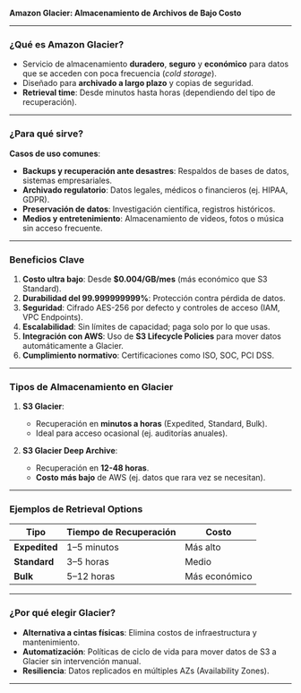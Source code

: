 
**Amazon Glacier: Almacenamiento de Archivos de Bajo Costo**  

---

### **¿Qué es Amazon Glacier?**  
- Servicio de almacenamiento **duradero**, **seguro** y **económico** para datos que se acceden con poca frecuencia (*cold storage*).  
- Diseñado para **archivado a largo plazo** y copias de seguridad.  
- **Retrieval time**: Desde minutos hasta horas (dependiendo del tipo de recuperación).  

---

### **¿Para qué sirve?**  
**Casos de uso comunes**:  
- **Backups y recuperación ante desastres**: Respaldos de bases de datos, sistemas empresariales.  
- **Archivado regulatorio**: Datos legales, médicos o financieros (ej. HIPAA, GDPR).  
- **Preservación de datos**: Investigación científica, registros históricos.  
- **Medios y entretenimiento**: Almacenamiento de videos, fotos o música sin acceso frecuente.  

---

### **Beneficios Clave**  
1. **Costo ultra bajo**: Desde **$0.004/GB/mes** (más económico que S3 Standard).  
2. **Durabilidad del 99.999999999%**: Protección contra pérdida de datos.  
3. **Seguridad**: Cifrado AES-256 por defecto y controles de acceso (IAM, VPC Endpoints).  
4. **Escalabilidad**: Sin límites de capacidad; paga solo por lo que usas.  
5. **Integración con AWS**: Uso de **S3 Lifecycle Policies** para mover datos automáticamente a Glacier.  
6. **Cumplimiento normativo**: Certificaciones como ISO, SOC, PCI DSS.  

---

### **Tipos de Almacenamiento en Glacier**  
1. **S3 Glacier**:  
   - Recuperación en **minutos a horas** (Expedited, Standard, Bulk).  
   - Ideal para acceso ocasional (ej. auditorías anuales).  

2. **S3 Glacier Deep Archive**:  
   - Recuperación en **12-48 horas**.  
   - **Costo más bajo** de AWS (ej. datos que rara vez se necesitan).  

---

### **Ejemplos de Retrieval Options**  
| **Tipo**       | **Tiempo de Recuperación** | **Costo**           |  
|----------------|----------------------------|---------------------|  
| **Expedited**  | 1–5 minutos                | Más alto            |  
| **Standard**   | 3–5 horas                  | Medio              |  
| **Bulk**       | 5–12 horas                 | Más económico       |  

---

### **¿Por qué elegir Glacier?**  
- **Alternativa a cintas físicas**: Elimina costos de infraestructura y mantenimiento.  
- **Automatización**: Políticas de ciclo de vida para mover datos de S3 a Glacier sin intervención manual.  
- **Resiliencia**: Datos replicados en múltiples AZs (Availability Zones).  

---
